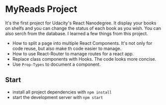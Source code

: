 # MyReads Project

It's the first project for Udacity's React Nanodegree. It display your books on shelfs and you can change the status of each book as you wish. You can also serch from the database. I learned a few things from this project.

- How to split a page into multiple React Components. It's not only for code reuse, but also make th code easier to manage.
- How to use React-Router to manage routes for a react app.
- Replace class components with Hooks. The code looks more concise.
- Use `Prop-Types` to document a component.

## Start

- install all project dependencies with `npm install`
- start the development server with `npm start`
